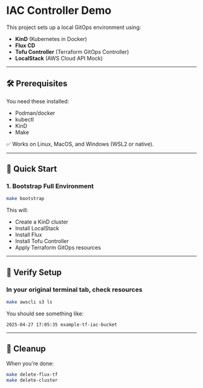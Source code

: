 # IAC Controller Demo

This project sets up a local GitOps environment using:
- **KinD** (Kubernetes in Docker)
- **Flux CD**
- **Tofu Controller** (Terraform GitOps Controller)
- **LocalStack** (AWS Cloud API Mock)

---

## 🛠 Prerequisites

You need these installed:

- Podman/docker
- kubectl
- KinD
- Make


✅ Works on Linux, MacOS, and Windows (WSL2 or native).

---

## 🚀 Quick Start

### 1. Bootstrap Full Environment

```bash
make bootstrap
```

This will:
- Create a KinD cluster
- Install LocalStack
- Install Flux
- Install Tofu Controller
- Apply Terraform GitOps resources

---

## 🔎 Verify Setup


### In your original terminal tab, check resources

```bash
make awscli s3 ls
```

You should see something like:

```
2025-04-27 17:05:35 example-tf-iac-bucket
```

---

## 🧹 Cleanup

When you're done:

```bash
make delete-flux-tf
make delete-cluster
```